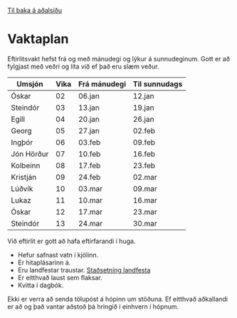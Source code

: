 [Til baka á aðalsíðu](README.md)

# Vaktaplan

Eftirlitsvakt hefst frá og með mánudegi og lýkur á sunnudeginum. Gott er að fylgjast með veðri og líta við ef það eru slæm veður.

|Umsjón|Vika|Frá mánudegi|Til sunnudags|
|---|---|---|---|
|Óskar     | 02 |06.jan|12.jan|
|Steindór  | 03 |13.jan|19.jan|
|Egill     | 04 |20.jan|26.jan|
|Georg     | 05 |27.jan|02.feb|
|Ingþór    | 06 |03.feb|09.feb|
|Jón Hörður| 07 |10.feb|16.feb|
|Kolbeinn  | 08 |17.feb|23.feb|
|Kristján  | 09 |24.feb|02.mar|
|Lúðvík    | 10 |03.mar|09.mar|
|Lukaz     | 11 |10.mar|16.mar|
|Óskar     | 12 |17.mar|23.mar|
|Steindór  | 13 |24.mar|30.mar|

Við eftirlit er gott að hafa eftirfarandi í huga.

- Hefur safnast vatn í kjölinn.
- Er hitaplásarinn á.
- Eru landfestar traustar. [Staðsetning landfesta](sigling.md#Landfestar)
- Er eitthvað laust sem flaksar.
- Kvitta í dagbók.

Ekki er verra að senda tölupóst á hópinn um stöðuna. Ef eitthvað aðkallandi er að og það vantar aðstoð þá hringið í einhvern í hópnum.

